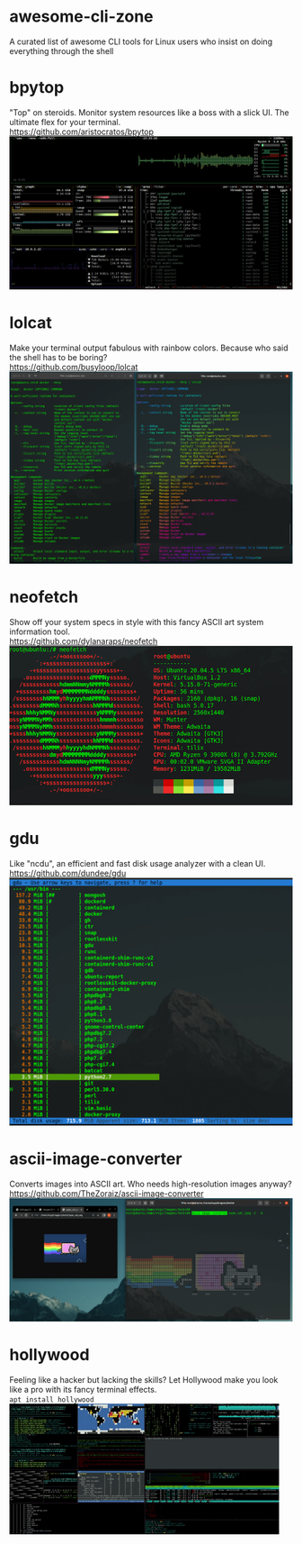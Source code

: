 # awesome-cli-zone
A curated list of awesome CLI tools for Linux users who insist on doing everything through the shell

# bpytop
"Top" on steroids. Monitor system resources like a boss with a slick UI. The ultimate flex for your terminal. \
https://github.com/aristocratos/bpytop
![screenshot](https://raw.githubusercontent.com/r3go/awesome-cli-zone/main/assets/images/bpytop.png)

# lolcat
Make your terminal output fabulous with rainbow colors. Because who said the shell has to be boring? \
https://github.com/busyloop/lolcat
![screenshot](https://raw.githubusercontent.com/r3go/awesome-cli-zone/main/assets/images/lolcat.png)


# neofetch
Show off your system specs in style with this fancy ASCII art system information tool. \
https://github.com/dylanaraps/neofetch
![screenshot](https://raw.githubusercontent.com/r3go/awesome-cli-zone/main/assets/images/neofetch.png)

# gdu
Like "ncdu", an efficient and fast disk usage analyzer with a clean UI. \
https://github.com/dundee/gdu
![screenshot](https://raw.githubusercontent.com/r3go/awesome-cli-zone/main/assets/images/gdu.png)

# ascii-image-converter
Converts images into ASCII art. Who needs high-resolution images anyway? \
https://github.com/TheZoraiz/ascii-image-converter
![screenshot](https://raw.githubusercontent.com/r3go/awesome-cli-zone/main/assets/images/ascii-image-converter.png)

# hollywood
Feeling like a hacker but lacking the skills? Let Hollywood make you look like a pro with its fancy terminal effects. \
`apt install hollywood` \
![screenshot](https://raw.githubusercontent.com/r3go/awesome-cli-zone/main/assets/images/hollywood.gif)
